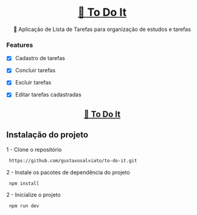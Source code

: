 <h1 align="center">
    <a href="https://todoitdev.netlify.app">🔗 To Do It</a>
</h1>

<p align="center">🚀 Aplicação de Lista de Tarefas para organização de estudos e tarefas</p>

### Features

- [x] Cadastro de tarefas
- [x] Concluir tarefas
- [x] Excluir tarefas
- [x] Editar tarefas cadastradas


<h2 align="center">
    <a href="https://todoitdev.netlify.app">🔗 To Do It</a>
</h2>

## Instalação do projeto

1 - Clone o repositório
```sh
 https://github.com/gustavosalviato/to-do-it.git
```
2 - Instale os pacotes de dependência do projeto
```sh
 npm install
```

2 - Inicialize o projeto
```sh
 npm run dev
```

